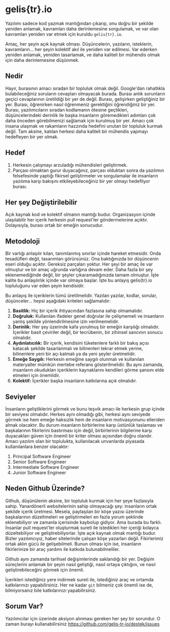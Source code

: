 # gelis{tr}.io

Yazılımı sadece kod yazmak mantığından çıkarıp, onu doğru bir şekilde yeniden anlamak, kavramları daha derinlemesine sorgulamak, ve var olan kavramları yeniden var etmek için kuruldu `gelis{tr}.io`.

Amaç, her şeyin açık kaynak olması. Düşüncelerin, yazıların, isteklerin, kavramların... her şeyin kolektif akıl ile yeniden var edilmesi. Var ederken yeniden anlamak, yeniden tasarlamak, ve daha kaliteli bir mühendis olmak için daha derinlemesine düşünmek.

## Nedir

Hayır, burasının amacı sıradan bir topluluk olmak değil. Google'dan rahatlıkla bulabileceğiniz soruların cevapları olmayacak burada. Burası anlık sorunların geçici cevaplarının üretildiği bir yer de değil. Burası, gelişirken geliştiğiniz bir yer. Burası, öğrenirken nasıl öğrenmeniz gerektiğini öğrendiğiniz bir yer. Burası, yazılımcıların sıradan kodlamanın ötesine geçtikleri, düşüncelerindeki derinlik ile başka insanların göremedikleri adımları çok daha önceden görebilmenizi sağlamak için kurulmuş bir yer. Amacı çok insana ulaşmak ve rakamların hazzında hedefini unutan bir topluluk kurmak değil. Tam aksine, katılan herkesi daha kaliteli bir mühendis yapmayı hedefleyen bir yer olmak.

## Hedef

1. Herkesin çalışmayı arzuladığı mühendisleri geliştirmek. 
2. Parçası olmaktan gurur duyacağınız, parçası olduktan sonra da yazılımın felsefesinde yaptığı fikirsel geliştirmeler ve sorgulamalar ile insanların yazılıma karşı bakışını etkileyebileceğiniz bir yer olmayı hedefliyor burası. 

## Her şey Değiştirilebilir

Açık kaynak kod ve kolektif olmanın mantığı budur. Organizasyon içinde ulaşılabilir her içerik herkesin pull request'ler göndermelerine açıktır. Dolayısıyla, burası ortak bir emeğin sonucudur.

## Metodoloji

Bir varlığı anlaşılır kılan, tanımlanmış sınırlar içinde hareket etmesidir. Onda tesadüfleri değil, tasarımları görürsünüz. Ona baktığınızda bir düşüncenin eseri olduğu açıktır. Gereksiz parçaları yoktur. Her şeyi bir amaç ile var olmuştur ve bir amaç uğrunda varlığına devam eder. Daha fazla bir şey eklenemediğinde değil, bir şeyler çıkaramadığınızda tamam olmuştur. İşte kalite bu anlaşılırlık içinde var olmaya başlar. İşte bu anlayış gelis{tr}.io topluluğunu var eden şeyin kendisidir.

Bu anlayış ile içeriklerin tümü üretilmelidir. Yazılan yazılar, kodlar, sorular, düşünceler... hepsi aşağıdaki kriteleri sağlamalıdır:

1. **Basitlik:** Hiç bir içerik ihtiyacından fazlasına sahip olmamalıdır.
2. **Doğruluk:** Kullanılan ifadeler genel doğrular ile çelişmemeli ve insanların yanlış şekilde yönlendirilmesine izin verilmemelidir. 
3. **Derinlik:** Her şey üzerinde kafa yorulmuş bir emeğin karşılığı olmalıdır. İçerikler basit çeviriler değil, bir tecrübenin, bir zihinsel sancının sonucu olmalıdır. 
4. **Aydınlatıcılık:** Bir içerik, kendisini tüketenlere farklı bir bakış açısı katacak şekilde tasarlanmalı ve bilinenleri tekrar etmek yerine, bilinenlere yeni bir açı katmalı ya da yeni şeyler üretmelidir.
5. **Emeğe Saygılı:** Herkesin emeğine saygılı olunmalı ve kullanılan materyaller mümkün mertebe referans gösterilmelidir. Bu aynı zamanda, insanların okudukları içeriklerin kaynaklarını kendileri görme şansını elde etmeleri için önemlidir.
6. **Kolektif:** İçerikler başka insanların katkılarına açık olmalıdır. 

## Seviyeler

İnsanların geliştiklerini görmek ve bunu teşvik amacı ile herkesin grup içinde bir seviyesi olmalıdır. Herkes aynı olmadığı gibi, herkesi aynı seviyede görmek ise hem emeğe haksızlık hem de insanların motivasyonunu elleriden almak olacaktır. Bu durum insanların birbirlerine karşı üstünlük taslaması ve başkalarının fikirlerini bastırması için değil, birbirlerinin bilgilerine karşı duyacakları güven için önemli bir kriter olması açısından doğru olandır. Amacı yazılım olan bir toplulukta, kullanılacak unvanlarda piyasada kullanılanlara benzer olacaktır:

1. Principal Software Engineer
2. Senior Software Engineer
3. Intermediate Software Engineer
4. Junior Software Engineer

## Neden Github Üzerinde?

Github, düşünülenin aksine, bir topluluk kurmak için her şeye fazlasıyla sahip. Yanardönerli websitelerinin sahip olmayacağı şey: insanların ortak şekilde içerik üretmesi. Mesela, paylaşılan bir köşe yazısı üzerinde başkalarının düzeltmeleri ve geliştirmeleri en fazla yorum şeklinde eklenebiliyor ve zamanla içerisinde kaybolup gidiyor. Ama burada bu farklı. İnsanlar pull request'ler oluşturmak sureti ile istedikleri her içeriği kolayca düzeltebiliyor ve geliştirebiliyorlar. İşte açık kaynak olmak mantığı budur. Bizler yazılımcıyız, haber sitelerinde çalışan köşe yazarları değil. Fikirlerimiz ortak aklın gücü ile gelişebilmeli. Bunun olması için ise, insanların fikirlerinize bir araç yardımı ile katkıda bulunabilmeliler.

Github aynı zamanda tarihsel değişimlerinde saklandığı bir yer. Değişim süreçlerini anlamak bir şeyin nasıl geliştiği, nasıl ortaya çıktığını, ve nasıl geliştirebileceğini görmek için önemli. 

İçerikleri istediğiniz yere indirmek sureti ile, istediğiniz araç ve ortamda katkılarınızı yapabilirsiniz. Her ne kadar `git` bilmeniz çok önemli ise de, bilmiyorsanız bile katkılarınızı yapabilirsiniz.

## Sorum Var?

Yazılımcılar için üzerinde aksiyon alınması gereken her şey bir sorundur. O zaman burayı kullanabilirsiniz https://github.com/gelis-tr-io/destek/issues


